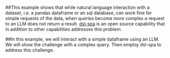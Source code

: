 ##This example shows that while natural language interaction with a dataset, i.e. a pandas dataframe or an sql database, can work fine for simple requests of the data, when queries become more complex a request to an LLM does not return a result.  [dsl-spa](https://github.com/superwise-ai/dsl-spa) is an open source capability that in addition to other capabilities addresses this problem.

##In this example, we will interact with a simple dataframe using an LLM.  We will show the challenge with a complex query.  Then employ dsl-spa to address this challenge.
